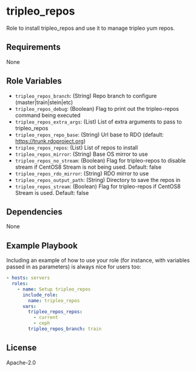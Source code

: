 tripleo_repos
=============

Role to install tripleo_repos and use it to manage tripleo yum repos.

Requirements
------------

None

Role Variables
--------------

* `tripleo_repos_branch`: (String) Repo branch to configure (master|train|stein|etc)
* `tripleo_repos_debug`: (Boolean) Flag to print out the tripleo-repos command being executed
* `tripleo_repos_extra_args`: (List) List of extra arguments to pass to tripleo_repos
* `tripleo_repos_repo_base`: (String) Url base to RDO (default: <https://trunk.rdoproject.org>)
* `tripleo_repos_repos`: (List) List of repos to install
* `tripleo_repos_mirror`: (String) Base OS mirror to use
* `tripleo_repos_no_stream`: (Boolean) Flag for tripleo-repos to disable stream if CentOS8 Stream is not being used. Default: false
* `tripleo_repos_rdo_mirror`: (String) RDO mirror to use
* `tripleo_repos_output_path`: (String) Directory to save the repos in
* `tripleo_repos_stream`: (Boolean) Flag for tripleo-repos if CentOS8 Stream is used. Default: false

Dependencies
------------

None

Example Playbook
----------------

Including an example of how to use your role (for instance, with variables passed in as parameters) is always nice for users too:

```yaml
- hosts: servers
  roles:
    - name: Setup tripleo_repos
      include_role:
        name: tripleo_repos
      vars:
        tripleo_repos_repos:
          - current
          - ceph
        tripleo_repos_branch: train
```

License
-------

Apache-2.0
